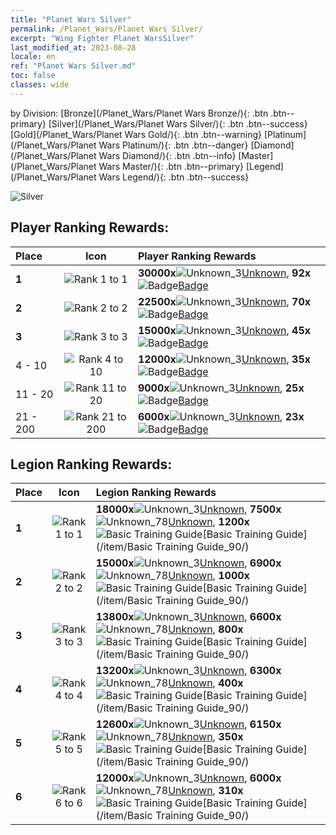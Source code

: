```yaml
---
title: "Planet Wars Silver"
permalink: /Planet_Wars/Planet Wars Silver/
excerpt: "Wing Fighter Planet WarsSilver"
last_modified_at: 2023-08-28
locale: en
ref: "Planet Wars Silver.md"
toc: false
classes: wide
---
```


  by Division:   [Bronze](/Planet_Wars/Planet Wars Bronze/){: .btn .btn--primary}   [Silver](/Planet_Wars/Planet Wars Silver/){: .btn .btn--success}   [Gold](/Planet_Wars/Planet Wars Gold/){: .btn .btn--warning}   [Platinum](/Planet_Wars/Planet Wars Platinum/){: .btn .btn--danger}   [Diamond](/Planet_Wars/Planet Wars Diamond/){: .btn .btn--info}   [Master](/Planet_Wars/Planet Wars Master/){: .btn .btn--primary}   [Legend](/Planet_Wars/Planet Wars Legend/){: .btn .btn--success} 



  ![Silver](/images/planet_wars/Silver.png)

## Player Ranking Rewards:

  |  Place | Icon | Player Ranking Rewards |
  |:-------|:----:|:----------------|
  | **1** | ![Rank 1 to 1](/images/planet_wars/rank_1.png) | **30000x**![Unknown_3](/images/item/Settlement_Energy_p.png)[Unknown](/item/item_3/), **92x**![Badge](/images/item/Badge_p.png)[Badge](/item/Badge_94/) |
  | **2** | ![Rank 2 to 2](/images/planet_wars/rank_2.png) | **22500x**![Unknown_3](/images/item/Settlement_Energy_p.png)[Unknown](/item/item_3/), **70x**![Badge](/images/item/Badge_p.png)[Badge](/item/Badge_94/) |
  | **3** | ![Rank 3 to 3](/images/planet_wars/rank_3.png) | **15000x**![Unknown_3](/images/item/Settlement_Energy_p.png)[Unknown](/item/item_3/), **45x**![Badge](/images/item/Badge_p.png)[Badge](/item/Badge_94/) |
  | 4 - 10 | ![Rank 4 to 10](/images/planet_wars/rank_4.png) | **12000x**![Unknown_3](/images/item/Settlement_Energy_p.png)[Unknown](/item/item_3/), **35x**![Badge](/images/item/Badge_p.png)[Badge](/item/Badge_94/) |
  | 11 - 20 | ![Rank 11 to 20](/images/planet_wars/rank_5.png) | **9000x**![Unknown_3](/images/item/Settlement_Energy_p.png)[Unknown](/item/item_3/), **25x**![Badge](/images/item/Badge_p.png)[Badge](/item/Badge_94/) |
  | 21 - 200 | ![Rank 21 to 200](/images/planet_wars/rank_6.png) | **6000x**![Unknown_3](/images/item/Settlement_Energy_p.png)[Unknown](/item/item_3/), **23x**![Badge](/images/item/Badge_p.png)[Badge](/item/Badge_94/) |


## Legion Ranking Rewards:

  |  Place | Icon | Legion Ranking Rewards |
  |:-------|:----:|:----------------|
  | **1** | ![Rank 1 to 1](/images/planet_wars/rank_1.png) | **18000x**![Unknown_3](/images/item/Settlement_Energy_p.png)[Unknown](/item/item_3/), **7500x**![Unknown_78](/images/item/xqdz_icon6_p.png)[Unknown](/item/item_78/), **1200x**![Basic Training Guide](/images/item/Basic_Training_Guide_p.png)[Basic Training Guide](/item/Basic Training Guide_90/) |
  | **2** | ![Rank 2 to 2](/images/planet_wars/rank_2.png) | **15000x**![Unknown_3](/images/item/Settlement_Energy_p.png)[Unknown](/item/item_3/), **6900x**![Unknown_78](/images/item/xqdz_icon6_p.png)[Unknown](/item/item_78/), **1000x**![Basic Training Guide](/images/item/Basic_Training_Guide_p.png)[Basic Training Guide](/item/Basic Training Guide_90/) |
  | **3** | ![Rank 3 to 3](/images/planet_wars/rank_3.png) | **13800x**![Unknown_3](/images/item/Settlement_Energy_p.png)[Unknown](/item/item_3/), **6600x**![Unknown_78](/images/item/xqdz_icon6_p.png)[Unknown](/item/item_78/), **800x**![Basic Training Guide](/images/item/Basic_Training_Guide_p.png)[Basic Training Guide](/item/Basic Training Guide_90/) |
  | **4** | ![Rank 4 to 4](/images/planet_wars/rank_4.png) | **13200x**![Unknown_3](/images/item/Settlement_Energy_p.png)[Unknown](/item/item_3/), **6300x**![Unknown_78](/images/item/xqdz_icon6_p.png)[Unknown](/item/item_78/), **400x**![Basic Training Guide](/images/item/Basic_Training_Guide_p.png)[Basic Training Guide](/item/Basic Training Guide_90/) |
  | **5** | ![Rank 5 to 5](/images/planet_wars/rank_5.png) | **12600x**![Unknown_3](/images/item/Settlement_Energy_p.png)[Unknown](/item/item_3/), **6150x**![Unknown_78](/images/item/xqdz_icon6_p.png)[Unknown](/item/item_78/), **350x**![Basic Training Guide](/images/item/Basic_Training_Guide_p.png)[Basic Training Guide](/item/Basic Training Guide_90/) |
  | **6** | ![Rank 6 to 6](/images/planet_wars/rank_6.png) | **12000x**![Unknown_3](/images/item/Settlement_Energy_p.png)[Unknown](/item/item_3/), **6000x**![Unknown_78](/images/item/xqdz_icon6_p.png)[Unknown](/item/item_78/), **310x**![Basic Training Guide](/images/item/Basic_Training_Guide_p.png)[Basic Training Guide](/item/Basic Training Guide_90/) |
